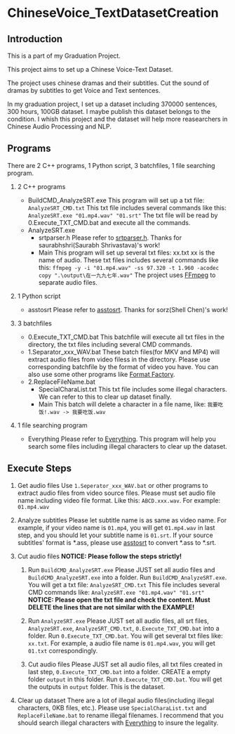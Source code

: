 # ChineseVoice_TextDatasetCreation
## Introduction
This is a part of my Graduation Project.

This project aims to set up a Chinese Voice-Text Dataset.

The project uses chinese dramas and their subtitles.
Cut the sound of dramas by subtitles to get Voice and Text sentences.

In my graduation project, I set up a dataset including 370000 sentences, 300 hours, 100GB dataset.
I maybe publish this dataset belongs to the condition.
I whish this project and the dataset will help more reasearchers in Chinese Audio Processing and NLP.

## Programs
There are 2 C++ programs, 1 Python script, 3 batchfiles, 1 file searching program.
1. 2 C++ programs
	* BuildCMD_AnalyzeSRT.exe
		This program will set up a txt file: `AnalyzeSRT_CMD.txt`
		This txt file includes several commands like this:
		`AnalyzeSRT.exe "01.mp4.wav" "01.srt"`
		The txt file will be read by 0.Execute_TXT_CMD.bat and execute all the commands.
	* AnalyzeSRT.exe
		* srtparser.h
			Please refer to [srtparser.h](https://github.com/saurabhshri/simple-yet-powerful-srt-subtitle-parser-cpp).
			Thanks for saurabhshri(Saurabh Shrivastava)'s work!
		* Main
			This program will set up several txt files: xx.txt
			xx is the name of audio. These txt files includes several commands like this:
			`ffmpeg -y -i "01.mp4.wav" -ss 97.320 -t 1.960 -acodec copy ".\output\在一九九七年.wav"`
			The project uses [FFmpeg](http://ffmpeg.org/) to separate audio files.

2. 1 Python script
	* asstosrt
		Please refer to [asstosrt](https://github.com/sorz/asstosrt).
		Thanks for sorz(Shell Chen)'s work!

3. 3 batchfiles
	* 0.Execute_TXT_CMD.bat
		This batchfile will execute all txt files in the directory, the txt files including several CMD commands.
	* 1.Separator_xxx_WAV.bat
		These batch files(for MKV and MP4) will extract audio files from video filess in the directory.
		Please use corresponding batchfile by the format of video you have.
		You can also use some other programs like [Format Factory](http://www.pcfreetime.com/).
	* 2.ReplaceFileName.bat
		* SpecialCharaList.txt
			This txt file includes some illegal characters.
			We can refer to this to clear up dataset finally.
		* Main
			This batch will delete a character in a file name, like:
			`我要吃饭!.wav -> 我要吃饭.wav`

4. 1 file searching program
	* Everything
		Please refer to [Everything](http://www.voidtools.com/).
		This program will help you search some files including illegal characters to clear up the dataset.

## Execute Steps
1. Get audio files
	Use `1.Seperator_xxx_WAV.bat` or other programs to extract audio files from video source files.
	Please must set audio file name including video file format. Like this: `ABCD.xxx.wav`.
	For example: `01.mp4.wav`

2. Analyze subtitles
	Please let subtitle name is as same as video name.
	For example, if your video name is `01.mp4`, you will get `01.mp4.wav` in last step, and you should let your subtitle name is `01.srt`.
	If your source subtitles' format is *.ass, please use [asstosrt](https://github.com/sorz/asstosrt) to convert *.ass to *.srt.

3. Cut audio files
	**NOTICE: Please follow the steps strictly!**
	1. Run `BuildCMD_AnalyzeSRT.exe`
		Please JUST set all audio files and `BuildCMD_AnalyzeSRT.exe` into a folder.
		Run `BuildCMD_AnalyzeSRT.exe`.
		You will get a txt file: `AnalyzeSRT_CMD.txt`
		This file includes several CMD commands like:
		`AnalyzeSRT.exe "01.mp4.wav" "01.srt"`
		**NOTICE: Please open the txt file and check the content. Must DELETE the lines that are not similar with the EXAMPLE!**

	2. Run `AnalyzeSRT.exe`
		Please JUST set all audio files, all srt files, `AnalyzeSRT.exe`, `AnalyzeSRT_CMD.txt`, `0.Execute_TXT_CMD.bat` into a folder.
		Run `0.Execute_TXT_CMD.bat`.
		You will get several txt files like: `xx.txt`.
		For example, a audio file name is `01.mp4.wav`, you will get `01.txt` correspondingly.

	3. Cut audio files
		Please JUST set all audio files, all txt files created in last step, `0.Execute_TXT_CMD.bat` into a folder.
		CREATE a empty folder `output` in this folder.
		Run `0.Execute_TXT_CMD.bat`.
		You will get the outputs in `output` folder.
		This is the dataset.

4. Clear up dataset
	There are a lot of illegal audio files(including illegal characters, 0KB files, etc.).
	Please use `SpecialCharaList.txt` and `ReplaceFileName.bat` to rename illegal filenames.
	I recommend that you should search illegal characters with [Everything](http://www.voidtools.com/) to insure the legality.

